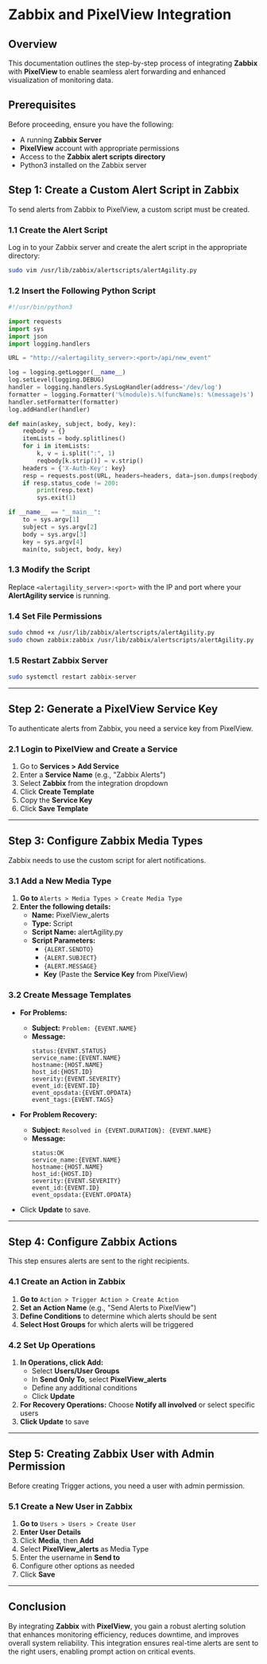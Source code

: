 # **Zabbix and PixelView Integration**

## **Overview**

This documentation outlines the step-by-step process of integrating **Zabbix** with **PixelView** to enable seamless alert forwarding and enhanced visualization of monitoring data.

## **Prerequisites**

Before proceeding, ensure you have the following:

- A running **Zabbix Server**
- **PixelView** account with appropriate permissions
- Access to the **Zabbix alert scripts directory**
- Python3 installed on the Zabbix server

## **Step 1: Create a Custom Alert Script in Zabbix**

To send alerts from Zabbix to PixelView, a custom script must be created.

### **1.1 Create the Alert Script**

Log in to your Zabbix server and create the alert script in the appropriate directory:

```bash
sudo vim /usr/lib/zabbix/alertscripts/alertAgility.py
```

### **1.2 Insert the Following Python Script**

```python
#!/usr/bin/python3

import requests
import sys
import json
import logging.handlers

URL = "http://<alertagility_server>:<port>/api/new_event"

log = logging.getLogger(__name__)
log.setLevel(logging.DEBUG)
handler = logging.handlers.SysLogHandler(address='/dev/log')
formatter = logging.Formatter('%(module)s.%(funcName)s: %(message)s')
handler.setFormatter(formatter)
log.addHandler(handler)

def main(askey, subject, body, key):
    reqbody = {}
    itemLists = body.splitlines()
    for i in itemLists:
        k, v = i.split(":", 1)
        reqbody[k.strip()] = v.strip()
    headers = {'X-Auth-Key': key}
    resp = requests.post(URL, headers=headers, data=json.dumps(reqbody))
    if resp.status_code != 200:
        print(resp.text)
        sys.exit(1)

if __name__ == "__main__":
    to = sys.argv[1]
    subject = sys.argv[2]
    body = sys.argv[3]
    key = sys.argv[4]
    main(to, subject, body, key)
```

### **1.3 Modify the Script**

Replace `<alertagility_server>:<port>` with the IP and port where your **AlertAgility service** is running.

### **1.4 Set File Permissions**

```bash
sudo chmod +x /usr/lib/zabbix/alertscripts/alertAgility.py
sudo chown zabbix:zabbix /usr/lib/zabbix/alertscripts/alertAgility.py
```

### **1.5 Restart Zabbix Server**

```bash
sudo systemctl restart zabbix-server
```

---

## **Step 2: Generate a PixelView Service Key**

To authenticate alerts from Zabbix, you need a service key from PixelView.

### **2.1 Login to PixelView and Create a Service**

1. Go to **Services > Add Service**
2. Enter a **Service Name** (e.g., "Zabbix Alerts")
3. Select **Zabbix** from the integration dropdown
4. Click **Create Template**
5. Copy the **Service Key**
6. Click **Save Template**

---

## **Step 3: Configure Zabbix Media Types**

Zabbix needs to use the custom script for alert notifications.

### **3.1 Add a New Media Type**

1. **Go to** `Alerts > Media Types > Create Media Type`
2. **Enter the following details:**
   - **Name:** PixelView\_alerts
   - **Type:** Script
   - **Script Name:** alertAgility.py
   - **Script Parameters:**
     - `{ALERT.SENDTO}`
     - `{ALERT.SUBJECT}`
     - `{ALERT.MESSAGE}`
     - **Key** (Paste the **Service Key** from PixelView)

### **3.2 Create Message Templates**

- **For Problems:**

  - **Subject:** `Problem: {EVENT.NAME}`
  - **Message:**
    ```
    status:{EVENT.STATUS}
    service_name:{EVENT.NAME}
    hostname:{HOST.NAME}
    host_id:{HOST.ID}
    severity:{EVENT.SEVERITY}
    event_id:{EVENT.ID}
    event_opsdata:{EVENT.OPDATA}
    event_tags:{EVENT.TAGS}
    ```

- **For Problem Recovery:**

  - **Subject:** `Resolved in {EVENT.DURATION}: {EVENT.NAME}`
  - **Message:**
    ```
    status:OK
    service_name:{EVENT.NAME}
    hostname:{HOST.NAME}
    host_id:{HOST.ID}
    severity:{EVENT.SEVERITY}
    event_id:{EVENT.ID}
    event_opsdata:{EVENT.OPDATA}
    ```

- Click **Update** to save.

---

## **Step 4: Configure Zabbix Actions**

This step ensures alerts are sent to the right recipients.

### **4.1 Create an Action in Zabbix**

1. **Go to** `Action > Trigger Action > Create Action`
2. **Set an Action Name** (e.g., "Send Alerts to PixelView")
3. **Define Conditions** to determine which alerts should be sent
4. **Select Host Groups** for which alerts will be triggered

### **4.2 Set Up Operations**

1. **In Operations, click Add:**
   - Select **Users/User Groups**
   - In **Send Only To**, select **PixelView\_alerts**
   - Define any additional conditions
   - Click **Update**
2. **For Recovery Operations:** Choose **Notify all involved** or select specific users
3. **Click Update** to save

---

## **Step 5: Creating Zabbix User with Admin Permission**

Before creating Trigger actions, you need a user with admin permission.

### **5.1 Create a New User in Zabbix**

1. **Go to** `Users > Users > Create User`
2. **Enter User Details**
3. Click **Media**, then **Add**
4. Select **PixelView\_alerts** as Media Type
5. Enter the username in **Send to**
6. Configure other options as needed
7. Click **Save**

---

## **Conclusion**

By integrating **Zabbix** with **PixelView**, you gain a robust alerting solution that enhances monitoring efficiency, reduces downtime, and improves overall system reliability. This integration ensures real-time alerts are sent to the right users, enabling prompt action on critical events.
